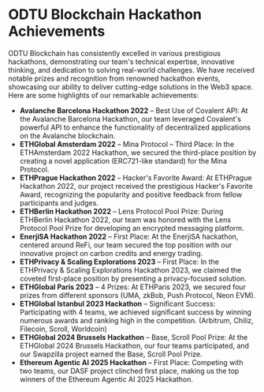 # ODTU Blockchain Hackathon Achievements

ODTU Blockchain has consistently excelled in various prestigious hackathons, demonstrating our team's technical expertise, innovative thinking, and dedication to solving real-world challenges. We have received notable prizes and recognition from renowned hackathon events, showcasing our ability to deliver cutting-edge solutions in the Web3 space. Here are some highlights of our remarkable achievements:

* **Avalanche Barcelona Hackathon 2022** – Best Use of Covalent API: At the Avalanche Barcelona Hackathon, our team leveraged Covalent's powerful API to enhance the functionality of decentralized applications on the Avalanche blockchain.
* **ETHGlobal Amsterdam 2022** – Mina Protocol – Third Place: In the ETHAmsterdam 2022 Hackathon, we secured the third-place position by creating a novel application (ERC721-like standard) for the Mina Protocol.
* **ETHPrague Hackathon 2022** – Hacker's Favorite Award: At ETHPrague Hackathon 2022, our project received the prestigious Hacker's Favorite Award, recognizing the popularity and positive feedback from fellow participants and judges.
* **ETHBerlin Hackathon 2022** – Lens Protocol Pool Prize: During ETHBerlin Hackathon 2022, our team was honored with the Lens Protocol Pool Prize for developing an encrypted messaging platform.
* **EnerjiSA Hackathon 2022** – First Place: At the EnerjiSA hackathon, centered around ReFi, our team secured the top position with our innovative project on carbon credits and energy trading.
* **ETHPrivacy & Scaling Explorations 2023** – First Place: In the ETHPrivacy & Scaling Explorations Hackathon 2023, we claimed the coveted first-place position by presenting a privacy-focused solution.
* **ETHGlobal Paris 2023** – 4 Prizes: At ETHParis 2023, we secured four prizes from different sponsors (UMA, zkBob, Push Protocol, Neon EVM).
* **ETHGlobal Istanbul 2023 Hackathon** – Significant Success: Participating with 4 teams, we achieved significant success by winning numerous awards and ranking high in the competition. (Arbitrum, Chiliz, Filecoin, Scroll, Worldcoin)
* **ETHGlobal 2024 Brussels Hackathon** – Base, Scroll Pool Prize: At the ETHGlobal 2024 Brussels Hackathon, our four teams participated, and our Swapzilla project earned the Base, Scroll Pool Prize.
* **Ethereum Agentic AI 2025 Hackathon** – First Place: Competing with two teams, our DASF project clinched first place, making us the top winners of the Ethereum Agentic AI 2025 Hackathon.
